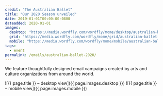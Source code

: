 ```yaml
---
credit: "The Australian Ballet"
title: "Our 2020 Season unveiled"
date: 2019-01-01T00:00:00-0800
dateadded: 2020-01-01
images:
  desktop: "https://media.wordfly.com/wordfly/mome/desktop/australian-ballet-2020.jpg"
  grid: "https://media.wordfly.com/wordfly/mome/grid/australian-ballet-2020.jpg"
  mobile: "https://media.wordfly.com/wordfly/mome/mobile/australian-ballet-2020.jpg"
tags:
  - event
permalink: /emails/australian-ballet-2020/
---
```

We feature thoughtfully designed email campaigns created by arts and culture organizations from around the world.

![{{ page.title }} – desktop view]({{ page.images.desktop }})
![{{ page.title }} – mobile view]({{ page.images.mobile }})
